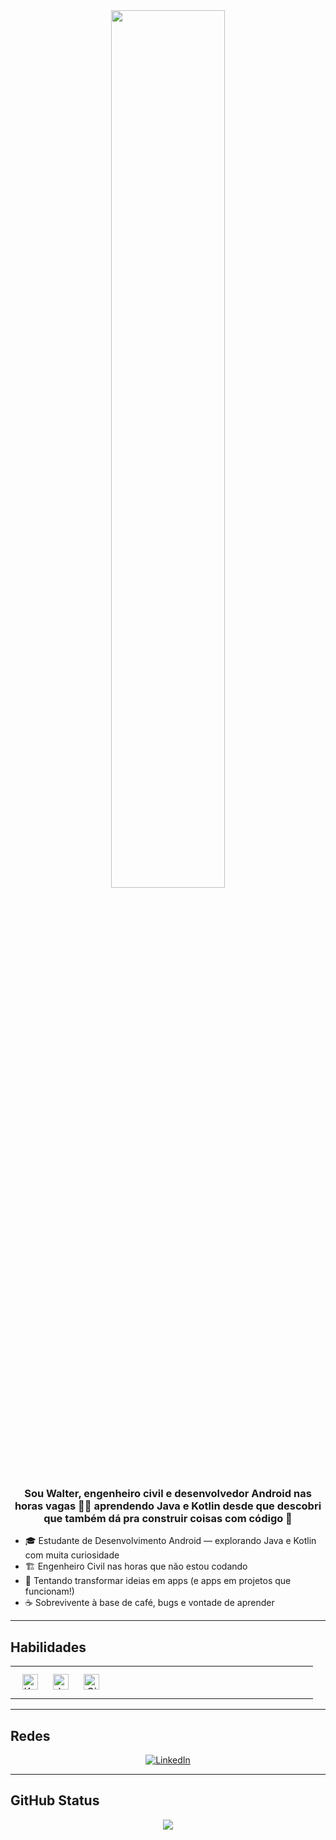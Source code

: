 <div align="center">
  <img src="https://user-images.githubusercontent.com/74038190/225813708-98b745f2-7d22-48cf-9150-083f1b00d6c9.gif" align="center" style="width: 60%" />
</div>  

### <div align="center">Sou Walter, engenheiro civil e desenvolvedor Android nas horas vagas 👨‍💻 aprendendo Java e Kotlin desde que descobri que também dá pra construir coisas com código 🚀</div>  

- 🎓 Estudante de Desenvolvimento Android — explorando Java e Kotlin com muita curiosidade  
- 🏗️ Engenheiro Civil nas horas que não estou codando  
- 🚀 Tentando transformar ideias em apps (e apps em projetos que funcionam!)  
- ☕ Sobrevivente à base de café, bugs e vontade de aprender  

---

## Habilidades 
<table><tr><td valign="top" width="33%">

<div align="center">  
<a href="https://kotlinlang.org/" target="_blank"><img style="margin: 10px" src="https://profilinator.rishav.dev/skills-assets/kotlinlang-icon.svg" alt="Kotlin" height="25" /></a>  
<a href="https://www.java.com/" target="_blank"><img style="margin: 10px" src="https://profilinator.rishav.dev/skills-assets/java-original-wordmark.svg" alt="Java" height="25" /></a>  
<a href="https://github.com/" target="_blank"><img style="margin: 10px" src="https://profilinator.rishav.dev/skills-assets/git-scm-icon.svg" alt="Git" height="25" /></a>  
</div>

</td><td valign="top" width="33%">

</td><td valign="top" width="33%">

</td></tr></table>  

---

## Redes
<div align="center">
  <a href="https://www.linkedin.com/in/walter-rutkowski-neto-7374b7137/" target="_blank">
    <img src="https://img.shields.io/badge/linkedin-%231E77B5.svg?&style=for-the-badge&logo=linkedin&logoColor=white" alt="LinkedIn" />
  </a>  
</div>  

---

## GitHub Status  
<div align="center">
  <img src="https://github-readme-stats.vercel.app/api?username=WalterRN&show_icons=true&count_private=true&hide_border=true" align="center" />
</div>  



